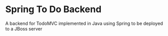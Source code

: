 # Spring To Do Backend
A backend for TodoMVC implemented in Java using Spring to be deployed to a JBoss server
